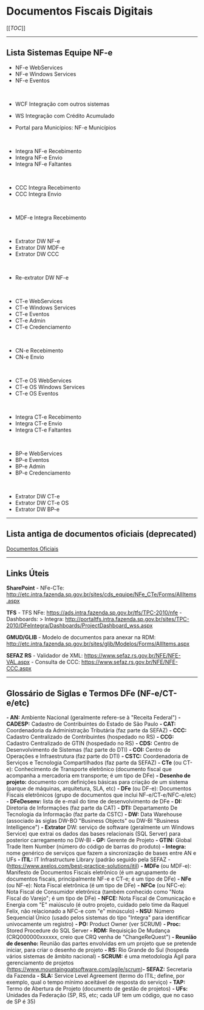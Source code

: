 # Documentos Fiscais Digitais

[[_TOC_]]

-----------------------------
## Lista Sistemas Equipe NF-e​


- ​NF-e WebServices
- NF-e Windows Services
- NF-e Eventos

&nbsp;

- WCF Integração com outros sistemas
&nbsp;

- WS Integração com Crédito Acumulado
&nbsp;

- Portal para Municípios: NF-e Municípios

&nbsp;

- Integra NF-e Recebimento
- Integra NF-e Envio
- Integra NF-e Faltantes

&nbsp;

- CCC Integra Recebimento
- CCC Integra Envio

&nbsp;

- MDF-e Integra Recebimento

&nbsp;

- Extrator DW NF-e
- Extrator DW MDF-e
- Extrator DW CCC

&nbsp;

- Re-extrator DW NF-e

&nbsp;

- CT-e WebServices
- CT-e Windows Services
- CT-e Eventos
- CT-e Admin
- CT-e Credenciamento

&nbsp;

- CN-e Recebimento
- CN-e Envio

&nbsp;

- CT-e OS WebServices
- CT-e OS Windows Services
- CT-e OS Eventos

&nbsp;

- Integra CT-e Recebimento
- Integra CT-e Envio
- Integra CT-e Faltantes

&nbsp;

- BP-e WebServices
- BP-e Eventos
- BP-e Admin
- BP-e Credenciamento

&nbsp;

- Extrator DW CT-e
- Extrator DW CT-e OS
- Extrator DW BP-e​

-----------------------------
## Lista antiga de documentos oficiais (deprecated)
[Documentos Oficiais](http://portaltfs.intra.fazenda.sp.gov.br/sites/TPC-2010/DFeIntegra/Shared%20Documents/Forms/AllItems.aspx?RootFolder=/sites/TPC-2010/DFeIntegra/Shared%20Documents/Documentos%20Oficiais&FolderCTID=0x012000A42F412B203E034488CEABDC5812D6B1&View=%7bAA171A3B-663A-4FE4-B75F-572F0EE570C8%7d)

-----------------------------

## Links Úteis


**SharePoint**
    - NFe-CTe: http://etc.intra.fazenda.sp.gov.br/sites/cds_equipe/NFe_CTe/Forms/AllItems.aspx

**TFS**
    - TFS NFe: https://ads.intra.fazenda.sp.gov.br/tfs/TPC-2010/nfe
    - Dashboards:
        > Integra: http://portaltfs.intra.fazenda.sp.gov.br/sites/TPC-2010/DFeIntegra/Dashboards/ProjectDashboard_wss.aspx

**GMUD/GLIB**
    - Modelo de documentos para anexar na RDM: http://etc.intra.fazenda.sp.gov.br/sites/glib/Modelos/Forms/AllItems.aspx

**SEFAZ RS**
    - Validador de XML: https://www.sefaz.rs.gov.br/NFE/NFE-VAL.aspx
    - Consulta de CCC: https://www.sefaz.rs.gov.br/NFE/NFE-CCC.aspx

-----------------------------
## Glossário de Siglas e Termos DFe (NF-e/CT-e/etc)

**- AN:** Ambiente Nacional (geralmente refere-se à "Receita Federal")
**- CADESP:** Cadastro de Contribuintes do Estado de São Paulo
**- CAT:** Coordenadoria da Administração Tributária (faz parte da SEFAZ)
**- CCC:** Cadastro Centralizado de Contribuintes (hospedado no RS)
**- CCG:** Cadastro Centralizado de GTIN (hospedado no RS)
**- CDS:** Centro de Desenvolvimento de Sistemas (faz parte do DTI)
**- COI:** Centro de Operações e Infraestrutura (faz parte do DTI)
**- CSTC:** Coordenadoria de Serviços e Tecnologia Compartilhados (faz parte da SEFAZ)
**- CTe** (ou CT-e): Conhecimento de Transporte eletrônico (documento fiscal que acompanha a mercadoria em transporte; é um tipo de DFe)
**- Desenho de projeto:** documento com definições básicas para criação de um sistema (parque de máquinas, arquitetura, SLA, etc)
**- DFe** (ou DF-e): Documentos Fiscais eletrônicos (grupo de documentos que inclui NF-e/CT-e/NFC-e/etc)
**- DFeDesenv:** lista de e-mail do time de desenvolvimento de DFe
**- DI:** Diretoria de Informações (faz parte da CAT)
**- DTI:** Departamento De Tecnologia da Informação (faz parte da CSTC)
**- DW:** Data Warehouse (associado às siglas DW-BO "Business Objects" ou DW-BI "Business Intelligence")
**- Extrator** DW: serviço de software (geralmente um Windows Service) que extrai os dados das bases relacionais (SQL Server) para posterior carregamento no DW-BI
**- GP:** Gerente de Projeto
**- GTIN:** Global Trade Item Number (número do código de barras do produto)
**- Integra:** nome genérico de serviços que fazem a sincronização de bases entre AN e UFs
**- ITIL:** IT Infrastructure Library (padrão seguido pela SEFAZ - (https://www.axelos.com/best-practice-solutions/itil​​)
**- MDFe** (ou MDF-e): Manifesto de Documentos Fiscais eletrônico (é um agrupamento de documentos fiscais, principalmente NF-e e CT-e; é um tipo de DFe)
**- NFe** (ou NF-e): Nota Fiscal eletrônica (é um tipo de DFe)
**- NFCe** (ou NFC-e): Nota Fiscal de Consumidor eletrônica (também conhecido como "Nota Fiscal do Varejo"; é um tipo de DFe)
**- NFCE:** Nota Fiscal de Comunicação e Energia com "E" maiúsculo (é outro projeto, cuidado pelo time da Raquel Felix, não relacionado a NFC-e com "e" minúsculo)
**- NSU:** Número Sequencial Único (usado pelos sistemas do tipo "Integra" para identificar univocamente um registro)
**- PO:** Product Owner (ver SCRUM)
**- Proc:** Stored Procedure do SQL Server
**- RDM:** Requisição De Mudança (CRQ000000xxxxxx, creio que CRQ venha de "ChangeReQuest")
**- Reunião de desenho:** Reunião das partes envolvidas em um projeto que se pretende iniciar, para criar o desenho de projeto
**- RS:** Rio Grande do Sul (hospeda vários sistemas de âmbito nacional)
**- SCRUM:** é uma metodologia Ágil para gerenciamento de projetos (https://www.mountaingoatsoftware.com/agile/scrum)
**​- SEFAZ:** Secretaria da Fazenda
**- SLA:** Service Level Agreement (termo do ITIL; define, por exemplo, qual o tempo mínimo aceitável de resposta do serviço)
**- TAP:** Termo de Abertura de Projeto (documento de gestão de projetos)
**- UFs:** Unidades da Federação (SP, RS, etc; cada UF tem um código, que no caso de SP é 35)

